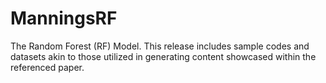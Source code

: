 # ManningsRF
The Random Forest (RF) Model. This release includes sample codes and datasets akin to those utilized in generating content showcased within the referenced paper. 

